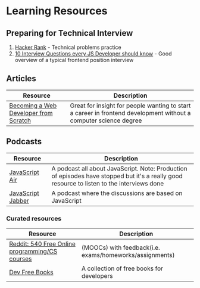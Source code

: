 # Learning Resources

## Preparing for Technical Interview

1. [Hacker Rank](https://www.hackerrank.com/) - Technical problems practice
2. [10 Interview Questions every JS Developer should know](https://medium.com/javascript-scene/10-interview-questions-every-javascript-developer-should-know-6fa6bdf5ad95#.dxox076zp) - Good overview of a typical frontend position interview


## Articles
|Resource|Description|
|---|---|
|[Becoming a Web Developer from Scratch](https://medium.com/@sgarcia.dev/my-journey-to-becoming-a-web-developer-from-scratch-without-a-cs-degree-2-years-later-and-what-i-4a7fd2ff5503#.o6dovu9fy) | Great for insight for people wanting to start a career in frontend development without a computer science degree|

## Podcasts
| Resource | Description |
| --- | ---- |
| [JavaScript Air](https://itunes.apple.com/us/podcast/javascript-air/id1066446588?mt=2) | A podcast all about JavaScript. Note: Production of episodes have stopped but it's a really good resource to listen to the interviews done |
| [JavaScript Jabber](https://itunes.apple.com/us/podcast/javascript-jabber/id496893300?mt=2) | A podcast where the discussions are based on JavaScript |

### Curated resources
|Resource|Description|
|---|---|
|[Reddit: 540 Free Online programming/CS courses](https://www.reddit.com/r/learnprogramming/comments/5bmg2b/heres_a_list_of_540_free_online_programmingcs/)| (MOOCs) with feedback(i.e. exams/homeworks/assignments)|
|[Dev Free Books](https://devfreebooks.github.io/)|A collection of free books for developers|
